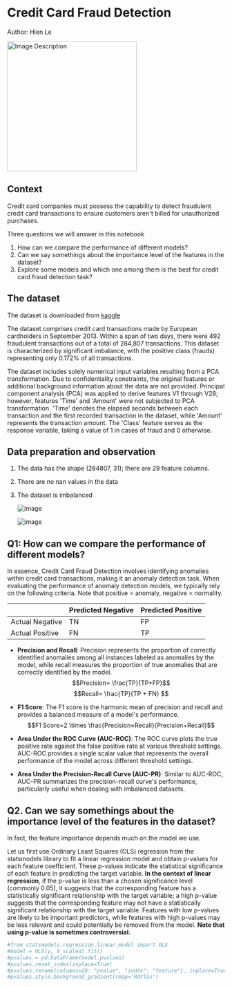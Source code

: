 # Credit Card Fraud Detection # 

Author: Hien Le

<img src="https://securityintelligence.com/wp-content/webp-express/webp-images/doc-root/wp-content/uploads/2016/09/credit-card-fraud-remains-a-risk.jpg.webp" alt="Image Description" style="width: 300px;"/>

## Context ## 
Credit card companies must possess the capability to detect fraudulent credit card transactions to ensure customers aren't billed for unauthorized purchases.

Three questions we will answer in this notebook
1. How can we compare the performance of different models?
2. Can we say somethings about the importance level of the features in the dataset? 
3. Explore some models and which one among them is the best for credit card fraud detection task? 

## The dataset ##
The dataset is downloaded from [kaggle](https://www.kaggle.com/datasets/mlg-ulb/creditcardfraud/data)


The dataset comprises credit card transactions made by European cardholders in September 2013. Within a span of two days, there were 492 fraudulent transactions out of a total of 284,807 transactions. This dataset is characterized by significant imbalance, with the positive class (frauds) representing only 0.172% of all transactions.

The dataset includes solely numerical input variables resulting from a PCA transformation. Due to confidentiality constraints, the original features or additional background information about the data are not provided. Principal component analysis (PCA) was applied to derive features V1 through V28; however, features 'Time' and 'Amount' were not subjected to PCA transformation. 'Time' denotes the elapsed seconds between each transaction and the first recorded transaction in the dataset, while 'Amount' represents the transaction amount. The 'Class' feature serves as the response variable, taking a value of 1 in cases of fraud and 0 otherwise.

## Data preparation and observation ## 

1. The data has the shape (284807, 31); there are 29 feature columns.
2. There are no nan values in the data
3. The dataset is imbalanced
   
   ![image](https://github.com/LeThiKhanhHien/Notebooks/assets/56401620/43902dd9-f987-4ef2-9977-663b6fa97761)

   ![image](https://github.com/LeThiKhanhHien/Notebooks/assets/56401620/c7fbad7a-d125-4822-99e3-70b7f13870d5)


## Q1: How can we compare the performance of different models? ##

In essence, Credit Card Fraud Detection involves identifying anomalies within credit card transactions, making it an anomaly detection task. When evaluating the performance of anomaly detection models, we typically rely on the following criteria. Note that positive = anomaly, negative = normality. 

|          | Predicted Negative | Predicted Positive |
|----------|--------------------|--------------------|
| Actual Negative | TN               | FP               |
| Actual Positive | FN               | TP               |


- **Precision and Recall**: Precision represents the proportion of correctly identified anomalies among all instances labeled as anomalies by the model, while recall measures the proportion of true anomalies that are correctly identified by the model.
  $$Precision= \frac{TP}{TP+FP}$$
  $$Recall= \frac{TP}{TP + FN} $$ 

- **F1 Score**: The F1 score is the harmonic mean of precision and recall and provides a balanced measure of a model's performance.
$$F1 Score=2 \times \frac{Precision×Recall}{Precision+Recall}$$

- **Area Under the ROC Curve (AUC-ROC)**: The ROC curve plots the true positive rate against the false positive rate at various threshold settings. AUC-ROC provides a single scalar value that represents the overall performance of the model across different threshold settings.

- **Area Under the Precision-Recall Curve (AUC-PR)**: Similar to AUC-ROC, AUC-PR summarizes the precision-recall curve's performance, particularly useful when dealing with imbalanced datasets.

## Q2. Can we say somethings about the importance level of the features in the dataset?

In fact, the feature importance depends much on the model we use. 

Let us first use Ordinary Least Squares (OLS) regression from the statsmodels library to fit a linear regression model and obtain p-values for each feature coefficient. These p-values indicate the statistical significance of each feature in predicting the target variable. **In the context of linear regression**, if the p-value is less than a chosen significance level (commonly 0.05), it suggests that the corresponding feature has a statistically significant relationship with the target variable; a high p-value suggests that the corresponding feature may not have a statistically significant relationship with the target variable. Features with low p-values are likely to be important predictors, while features with high p-values may be less relevant and could potentially be removed from the model. **Note that using p-value is sometimes controversial.**

```python
#from statsmodels.regression.linear_model import OLS
#model = OLS(y, X_scaled).fit()
#pvalues = pd.DataFrame(model.pvalues)
#pvalues.reset_index(inplace=True)
#pvalues.rename(columns={0: "pvalue", "index": "feature"}, inplace=True)
#pvalues.style.background_gradient(cmap='RdYlGn')

